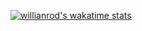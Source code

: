[![willianrod's wakatime stats](https://github-readme-stats.vercel.app/api/wakatime?username=d0p3t)](https://github.com/anuraghazra/github-readme-stats)

